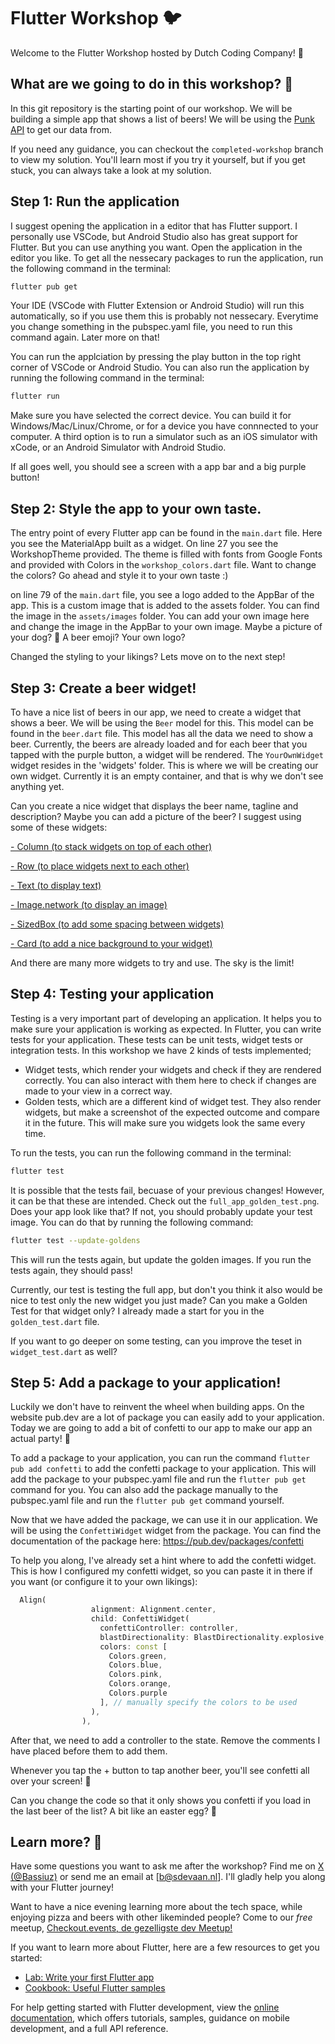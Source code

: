 # Flutter Workshop 🐦

Welcome to the Flutter Workshop hosted by Dutch Coding Company! 🚀

## What are we going to do in this workshop? 🤔

In this git repository is the starting point of our workshop. We will be building a simple app that shows a list of beers! We will be using the [Punk API](https://punkapi.com/documentation/v2) to get our data from.

If you need any guidance, you can checkout the `completed-workshop` branch to view my solution. You'll learn most if you try it yourself, but if you get stuck, you can always take a look at my solution.

## Step 1: Run the application

I suggest opening the application in a editor that has Flutter support. I personally use VSCode, but Android Studio also has great support for Flutter. But you can use anything you want. Open the application in the editor you like. To get all the nessecary packages to run the application, run the following command in the terminal:

```bash
flutter pub get
```
Your IDE (VSCode with Flutter Extension or Android Studio) will run this automatically, so if you use them this is probably not nessecary. Everytime you change something in the pubspec.yaml file, you need to run this command again. Later more on that!

You can run the applciation by pressing the play button in the top right corner of VSCode or Android Studio. You can also run the application by running the following command in the terminal:

```bash
flutter run
```

Make sure you have selected the correct device. You can build it for Windows/Mac/Linux/Chrome, or for a device you have connnected to your computer. A third option is to run a simulator such as an iOS simulator with xCode, or an Android Simulator with Android Studio.

If all goes well, you should see a screen with a app bar and a big purple button!

## Step 2: Style the app to your own taste.
The entry point of every Flutter app can be found in the `main.dart` file. Here you see the MaterialApp built as a widget. On line 27 you see the WorkshopTheme provided. The theme is filled with fonts from Google Fonts and provided with Colors in the `workshop_colors.dart` file. Want to change the colors? Go ahead and style it to your own taste :)

on line 79 of the `main.dart` file, you see a logo added to the AppBar of the app. This is a custom image that is added to the assets folder. You can find the image in the `assets/images` folder. You can add your own image here and change the image in the AppBar to your own image. Maybe a picture of your dog? 🐶 A beer emoji? Your own logo?

Changed the styling to your likings? Lets move on to the next step!

## Step 3: Create a beer widget!

To have a nice list of beers in our app, we need to create a widget that shows a beer. We will be using the `Beer` model for this. This model can be found in the `beer.dart` file. This model has all the data we need to show a beer. Currently, the beers are already loaded and for each beer that you tapped with the purple button, a widget will be rendered. The `YourOwnWidget` widget resides in the 'widgets' folder. This is where we will be creating our own widget. Currently it is an empty container, and that is why we don't see anything yet.

Can you create a nice widget that displays the beer name, tagline and description? Maybe you can add a picture of the beer? I suggest using some of these widgets:

[- Column (to stack widgets on top of each other)](https://api.flutter.dev/flutter/widgets/Column-class.html)

[- Row (to place widgets next to each other)](https://api.flutter.dev/flutter/widgets/Row-class.html)

[- Text (to display text)](https://api.flutter.dev/flutter/widgets/Text-class.html)

[- Image.network (to display an image)](https://api.flutter.dev/flutter/widgets/Image-class.html)

[- SizedBox (to add some spacing between widgets)](https://api.flutter.dev/flutter/widgets/SizedBox-class.html)

[- Card (to add a nice background to your widget)](https://api.flutter.dev/flutter/material/Card-class.html)


And there are many more widgets to try and use. The sky is the limit!

## Step 4: Testing your application

Testing is a very important part of developing an application. It helps you to make sure your application is working as expected. In Flutter, you can write tests for your application. These tests can be unit tests, widget tests or integration tests. In this workshop we have 2 kinds of tests implemented;
- Widget tests, which render your widgets and check if they are rendered correctly. You can also interact with them here to check if changes are made to your view in a correct way.
- Golden tests, which are a different kind of widget test. They also render widgets, but make a screenshot of the expected outcome and compare it in the future. This will make sure you widgets look the same every time.

To run the tests, you can run the following command in the terminal:

```bash
flutter test
```

It is possible that the tests fail, becuase of your previous changes! However, it can be that these are intended. Check out the `full_app_golden_test.png`. Does your app look like that? If not, you should probably update your test image. You can do that by running the following command:

```bash
flutter test --update-goldens
```

This will run the tests again, but update the golden images. If you run the tests again, they should pass!

Currently, our test is testing the full app, but don't you think it also would be nice to test only the new widget you just made? Can you make a Golden Test for that widget only? I already made a start for you in the `golden_test.dart` file. 

If you want to go deeper on some testing, can you improve the teset in `widget_test.dart` as well?

## Step 5: Add a package to your application!

Luckily we don't have to reinvent the wheel when building apps. On the website pub.dev are a lot of package you can easily add to your application. Today we are going to add a bit of confetti to our app to make our app an actual party! 🎉

To add a package to your application, you can run the command `flutter pub add confetti` to add the confetti package to your application. This will add the package to your pubspec.yaml file and run the `flutter pub get` command for you. You can also add the package manually to the pubspec.yaml file and run the `flutter pub get` command yourself.

Now that we have added the package, we can use it in our application. We will be using the `ConfettiWidget` widget from the package. You can find the documentation of the package here: https://pub.dev/packages/confetti

To help you along, I've already set a hint where to add the confetti widget. This is how I configured my confetti widget, so you can paste it in there if you want (or configure it to your own likings):

```dart
  Align(
                  alignment: Alignment.center,
                  child: ConfettiWidget(
                    confettiController: controller,
                    blastDirectionality: BlastDirectionality.explosive, // don't specify a direction, blast randomly
                    colors: const [
                      Colors.green,
                      Colors.blue,
                      Colors.pink,
                      Colors.orange,
                      Colors.purple
                    ], // manually specify the colors to be used
                  ),
                ),
```

After that, we need to add a controller to the state. Remove the comments I have placed before them to add them.

Whenever you tap the + button to tap another beer, you'll see confetti all over your screen! 🎉

Can you change the code so that it only shows you confetti if you load in the last beer of the list? A bit like an easter egg? 🥚


## Learn more? 📕

Have some questions you want to ask me after the workshop? Find me on [X (@Bassiuz)](https://x.com/bassiuz) or send me an email at [b@sdevaan.nl]. I'll gladly help you along with your Flutter journey!

Want to have a nice evening learning more about the tech space, while enjoying pizza and beers with other likeminded people? Come to our *free* meetup, [Checkout.events, de gezelligste dev Meetup!](https://checkout.events/)

If you want to learn more about Flutter, here are a few resources to get you started:

- [Lab: Write your first Flutter app](https://docs.flutter.dev/get-started/codelab)
- [Cookbook: Useful Flutter samples](https://docs.flutter.dev/cookbook)

For help getting started with Flutter development, view the
[online documentation](https://docs.flutter.dev/), which offers tutorials,
samples, guidance on mobile development, and a full API reference.
